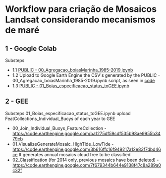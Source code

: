 # Workflow para criação de Mosaicos Landsat considerando mecanismos de maré


## 1 - Google Colab
Substeps
* 1.1 [PUBLIC - 00_Agregacao_boiasMarinha_1985-2019.ipynb](https://colab.research.google.com/drive/1qXYZ1jh--DkeFYRBoCJrnmoNxtk2-wG7?usp=sharing)
* 1.2 Upload to Google Earth Engine the CSV's generated by the PUBLIC - 00_Agregacao_boiasMarinha_1985-2019.ipynb script, as seen in [code](https://code.earthengine.google.com/?asset=users/MariaLuizeSolvedCurso/Artigo_praias/Tabuas_naoPrecessadas)
* 1.3 [PUBLIC - 01_Boias_especificacao_status_toGEE.ipynb](https://colab.research.google.com/drive/1UmPge7SQ2pKbu2ZJ7yENX_9B_hutAK1n?usp=sharing)

## 2 - GEE
Substeps
01_Boias_especificacao_status_toGEE.ipynb upload FeatCollections_Individual_Buoys of each year to GEE
* 00_Join_Individual_Buoys_FeatureCollection
	-https://code.earthengine.google.com/ba1275df59cdf535b98ae9955b3479cb
* 01_VisualizeGenerateMosaic_HighTide_LowTide
	-https://code.earthengine.google.com/3b616ffc16f949217a12e83f7dbd46ce
	It generates annual mosaics cloud free to be classified
* 02_Classification (for 2014 only, previous mosaics have been deleted)
	-https://code.earthengine.google.com/7f679344b644e9138f47c8a289a0c32f
